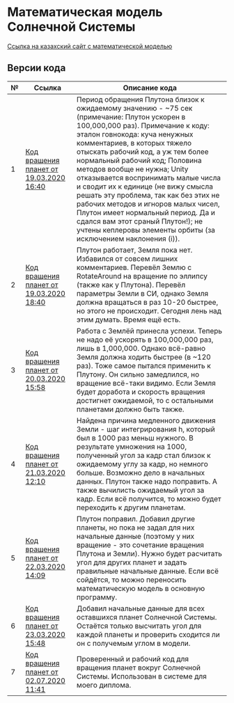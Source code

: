 # Математическая модель Солнечной Системы
[Ссылка на казахский сайт с математической моделью](http://www.dereksiz.org/matematicheskaya-modele-solnechnoj-sistemi.html)

## Версии кода
 № | Ссылка                                                        | Описание кода
---|---------------------------------------------------------------|----------------------------------------------------------------------
 1 | [Код вращения планет от 19.03.2020 16:40](/Rotate%20File/Rotate.cs) | Период обращения Плутона близок к ожидаемому значению - ~75 сек (примечание: Плутон ускорен в 100,000,000 раз). Примечание к коду: эталон говнокода: куча ненужных комментариев, в которых тяжело отыскать рабочий код, а уж тем более нормальный рабочий код; Половина методов вообще не нужна; Unity отказывается воспринимать малые числа и сводит их к единице (не вижу смысла решать эту проблема, так как без этих не рабочих методов и игноров малых чисел, Плутон имеет нормальный период. Да и сдался вам этот сраный Плутон!); не учтены кеплеровы элементы орбиты (за исключением наклонения (i)). 
 2 | [Код вращения планет от 19.03.2020 18:40](/Rotate%20File/Rotate%2019_03_2020.cs) |Плутон работает, Земля пока нет. Избавился от совсем лишних комментариев. Перевёл Землю с RotateAround на вращение по эллипсу (также как у Плутона). Перевёл параметры Земли в СИ, однако Земля должна вращаться в раз 10-20 быстрее, но этого не происходит. Сегодня лень над этим думать. Время ещё есть.
 3 | [Код вращения планет от 20.03.2020 15:58](Rotate%20File/Rotate%2020_03_2020.cs) |Работа с Землёй принесла успехи. Теперь не надо её ускорять в 100,000,000 раз, лишь в 1,000,000. Однако всё-равно Земля должна ходить быстрее (в ~120 раз). Тоже самое пытался применить к Плутону. Он сильно замедлился, но вращение всё-таки видимо. Если Земля будет доработа и скорость вращения достигнет ожидаемой, то с остальными планетами должно быть также.
 4 | [Код вращения планет от 21.03.2020 12:10](Rotate%20File/Rotate%2021_03_2020.cs) |Найдена причина медленного движения Земли - шаг интегрирования h, который был в 1000 раз меньш нужного. В результате умножения на 1000, полученный угол за кадр стал близок к ожидаемому углу за кадр, но немного больше. Возможно дело в начальных данных. Плутон также надо поправить. А также вычилисть ожидаемый угол за кадр. Если всё получится, то можно будет переходить к другим планетам.
 5| [Код вращения планет от 22.03.2020 14:09](Rotate%20File/Rotate%2022_03_2020.cs) |Плутон поправил. Добавил другие планеты, но пока не задал для них начальные данные (поэтому у них вращение - это сочетание вращения Плутона и Земли). Нужно будет расчитать угол для других планет и задать правильные начальные данные. Если всё сойдётся, то можно переносить математическую модель в основную программу.
 6| [Код вращения планет от 23.03.2020 15:48](Rotate%20File/Rotate_23_03_2020.cs) |Добавил начальные данные для всех оставшихся планет Солнечной Системы. Остаётся только высчитать угол для каждой планеты и проверить сходится ли он с получемым углом в модели.
 7| [Код вращения планет от 02.07.2020 11:41](Rotate%20File/ScriptRotate.cs) |Проверенный и рабочий код для вращения планет вокруг Солнечной Системы. Использован в системе для моего диплома.
